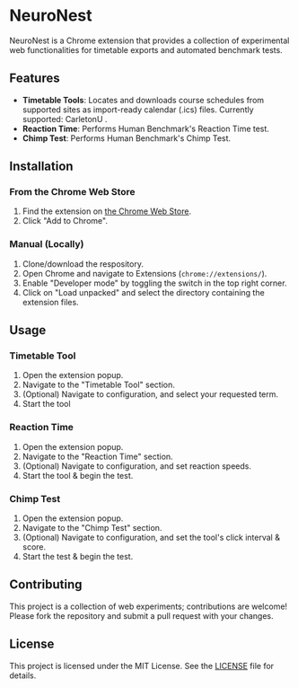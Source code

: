 ﻿# NeuroNest

NeuroNest is a Chrome extension that provides a collection of experimental web functionalities for timetable exports and automated benchmark tests.

## Features

- **Timetable Tools**: Locates and downloads course schedules from supported sites as import-ready calendar (.ics) files. Currently supported: CarletonU .
- **Reaction Time**: Performs Human Benchmark's Reaction Time test.
- **Chimp Test**: Performs Human Benchmark's Chimp Test.

## Installation

### From the Chrome Web Store

1. Find the extension on <a href="https://chromewebstore.google.com/detail/sparkling-h2o2/dolaidlinopdijhbmholdeilalbedhjm" target="_blank">the Chrome Web Store</a>.
3. Click "Add to Chrome".

### Manual (Locally)

1. Clone/download the respository.
2. Open Chrome and navigate to Extensions (`chrome://extensions/`).
3. Enable "Developer mode" by toggling the switch in the top right corner.
4. Click on "Load unpacked" and select the directory containing the extension files.

## Usage

### Timetable Tool

1. Open the extension popup.
2. Navigate to the "Timetable Tool" section.
3. (Optional) Navigate to configuration, and select your requested term.
4. Start the tool

### Reaction Time

1. Open the extension popup.
2. Navigate to the "Reaction Time" section.
3. (Optional) Navigate to configuration, and set reaction speeds.
4. Start the tool & begin the test.

### Chimp Test

1. Open the extension popup.
2. Navigate to the "Chimp Test" section.
3. (Optional) Navigate to configuration, and set the tool's click interval & score.
3. Start the test & begin the test.

## Contributing

This project is a collection of web experiments; contributions are welcome! Please fork the repository and submit a pull request with your changes.

## License

This project is licensed under the MIT License. See the [LICENSE](LICENSE) file for details.
